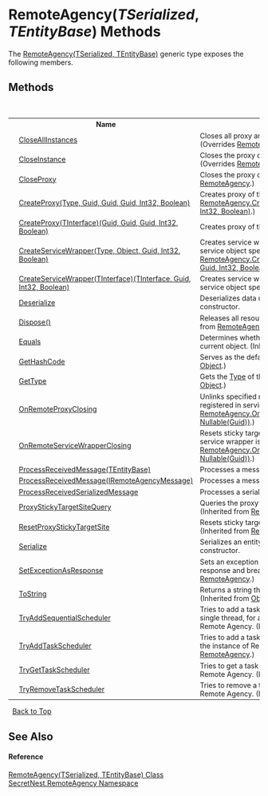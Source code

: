 # RemoteAgency(*TSerialized*, *TEntityBase*) Methods
 

The <a href="T_SecretNest_RemoteAgency_RemoteAgency_2">RemoteAgency(TSerialized, TEntityBase)</a> generic type exposes the following members.


## Methods
&nbsp;<table><tr><th></th><th>Name</th><th>Description</th></tr><tr><td>![Public method](media/pubmethod.gif "Public method")</td><td><a href="M_SecretNest_RemoteAgency_RemoteAgency_2_CloseAllInstances">CloseAllInstances</a></td><td>
Closes all proxy and service wrapper objects.
 (Overrides <a href="M_SecretNest_RemoteAgency_RemoteAgency_CloseAllInstances">RemoteAgency.CloseAllInstances()</a>.)</td></tr><tr><td>![Public method](media/pubmethod.gif "Public method")</td><td><a href="M_SecretNest_RemoteAgency_RemoteAgency_2_CloseInstance">CloseInstance</a></td><td>
Closes the proxy or service wrapper by instance id.
 (Overrides <a href="M_SecretNest_RemoteAgency_RemoteAgency_CloseInstance">RemoteAgency.CloseInstance(Guid)</a>.)</td></tr><tr><td>![Public method](media/pubmethod.gif "Public method")</td><td><a href="M_SecretNest_RemoteAgency_RemoteAgency_CloseProxy">CloseProxy</a></td><td>
Closes the proxy object.
 (Inherited from <a href="T_SecretNest_RemoteAgency_RemoteAgency">RemoteAgency</a>.)</td></tr><tr><td>![Public method](media/pubmethod.gif "Public method")</td><td><a href="M_SecretNest_RemoteAgency_RemoteAgency_2_CreateProxy">CreateProxy(Type, Guid, Guid, Guid, Int32, Boolean)</a></td><td>
Creates proxy of the interface specified.
 (Overrides <a href="M_SecretNest_RemoteAgency_RemoteAgency_CreateProxy">RemoteAgency.CreateProxy(Type, Guid, Guid, Guid, Int32, Boolean)</a>.)</td></tr><tr><td>![Public method](media/pubmethod.gif "Public method")</td><td><a href="M_SecretNest_RemoteAgency_RemoteAgency_2_CreateProxy__1">CreateProxy(TInterface)(Guid, Guid, Guid, Int32, Boolean)</a></td><td>
Creates proxy of the interface specified.</td></tr><tr><td>![Public method](media/pubmethod.gif "Public method")</td><td><a href="M_SecretNest_RemoteAgency_RemoteAgency_2_CreateServiceWrapper">CreateServiceWrapper(Type, Object, Guid, Int32, Boolean)</a></td><td>
Creates service wrapper of the interface and the service object specified.
 (Overrides <a href="M_SecretNest_RemoteAgency_RemoteAgency_CreateServiceWrapper">RemoteAgency.CreateServiceWrapper(Type, Object, Guid, Int32, Boolean)</a>.)</td></tr><tr><td>![Public method](media/pubmethod.gif "Public method")</td><td><a href="M_SecretNest_RemoteAgency_RemoteAgency_2_CreateServiceWrapper__1">CreateServiceWrapper(TInterface)(TInterface, Guid, Int32, Boolean)</a></td><td>
Creates service wrapper of the interface and the service object specified.</td></tr><tr><td>![Public method](media/pubmethod.gif "Public method")</td><td><a href="M_SecretNest_RemoteAgency_RemoteAgency_2_Deserialize">Deserialize</a></td><td>
Deserializes data using the serializer passed from constructor.</td></tr><tr><td>![Public method](media/pubmethod.gif "Public method")</td><td><a href="M_SecretNest_RemoteAgency_RemoteAgency_Dispose">Dispose()</a></td><td>
Releases all resources used by this instance.
 (Inherited from <a href="T_SecretNest_RemoteAgency_RemoteAgency">RemoteAgency</a>.)</td></tr><tr><td>![Public method](media/pubmethod.gif "Public method")</td><td><a href="https://docs.microsoft.com/dotnet/api/system.object.equals#System_Object_Equals_System_Object_" target="_blank">Equals</a></td><td>
Determines whether the specified object is equal to the current object.
 (Inherited from <a href="https://docs.microsoft.com/dotnet/api/system.object" target="_blank">Object</a>.)</td></tr><tr><td>![Public method](media/pubmethod.gif "Public method")</td><td><a href="https://docs.microsoft.com/dotnet/api/system.object.gethashcode#System_Object_GetHashCode" target="_blank">GetHashCode</a></td><td>
Serves as the default hash function.
 (Inherited from <a href="https://docs.microsoft.com/dotnet/api/system.object" target="_blank">Object</a>.)</td></tr><tr><td>![Public method](media/pubmethod.gif "Public method")</td><td><a href="https://docs.microsoft.com/dotnet/api/system.object.gettype#System_Object_GetType" target="_blank">GetType</a></td><td>
Gets the <a href="https://docs.microsoft.com/dotnet/api/system.type" target="_blank">Type</a> of the current instance.
 (Inherited from <a href="https://docs.microsoft.com/dotnet/api/system.object" target="_blank">Object</a>.)</td></tr><tr><td>![Public method](media/pubmethod.gif "Public method")</td><td><a href="M_SecretNest_RemoteAgency_RemoteAgency_2_OnRemoteProxyClosing">OnRemoteProxyClosing</a></td><td>
Unlinks specified remote proxy from the event registered in service wrapper objects.
 (Overrides <a href="M_SecretNest_RemoteAgency_RemoteAgency_OnRemoteProxyClosing">RemoteAgency.OnRemoteProxyClosing(Guid, Nullable(Guid))</a>.)</td></tr><tr><td>![Public method](media/pubmethod.gif "Public method")</td><td><a href="M_SecretNest_RemoteAgency_RemoteAgency_2_OnRemoteServiceWrapperClosing">OnRemoteServiceWrapperClosing</a></td><td>
Resets sticky target site of all affected proxies when the service wrapper is closing.
 (Overrides <a href="M_SecretNest_RemoteAgency_RemoteAgency_OnRemoteServiceWrapperClosing">RemoteAgency.OnRemoteServiceWrapperClosing(Guid, Nullable(Guid))</a>.)</td></tr><tr><td>![Public method](media/pubmethod.gif "Public method")</td><td><a href="M_SecretNest_RemoteAgency_RemoteAgency_2_ProcessReceivedMessage_1">ProcessReceivedMessage(TEntityBase)</a></td><td>
Processes a message received.</td></tr><tr><td>![Public method](media/pubmethod.gif "Public method")</td><td><a href="M_SecretNest_RemoteAgency_RemoteAgency_2_ProcessReceivedMessage">ProcessReceivedMessage(IRemoteAgencyMessage)</a></td><td>
Processes a message received.</td></tr><tr><td>![Public method](media/pubmethod.gif "Public method")</td><td><a href="M_SecretNest_RemoteAgency_RemoteAgency_2_ProcessReceivedSerializedMessage">ProcessReceivedSerializedMessage</a></td><td>
Processes a serialized message received.</td></tr><tr><td>![Public method](media/pubmethod.gif "Public method")</td><td><a href="M_SecretNest_RemoteAgency_RemoteAgency_ProxyStickyTargetSiteQuery">ProxyStickyTargetSiteQuery</a></td><td>
Queries the proxy sticky target site setting state.
 (Inherited from <a href="T_SecretNest_RemoteAgency_RemoteAgency">RemoteAgency</a>.)</td></tr><tr><td>![Public method](media/pubmethod.gif "Public method")</td><td><a href="M_SecretNest_RemoteAgency_RemoteAgency_ResetProxyStickyTargetSite">ResetProxyStickyTargetSite</a></td><td>
Resets sticky target site of the proxy specified.
 (Inherited from <a href="T_SecretNest_RemoteAgency_RemoteAgency">RemoteAgency</a>.)</td></tr><tr><td>![Public method](media/pubmethod.gif "Public method")</td><td><a href="M_SecretNest_RemoteAgency_RemoteAgency_2_Serialize">Serialize</a></td><td>
Serializes an entity using the serializer passed from constructor.</td></tr><tr><td>![Public method](media/pubmethod.gif "Public method")</td><td><a href="M_SecretNest_RemoteAgency_RemoteAgency_SetExceptionAsResponse">SetExceptionAsResponse</a></td><td>
Sets an exception as the result of a message waiting for response and break the waiting.
 (Inherited from <a href="T_SecretNest_RemoteAgency_RemoteAgency">RemoteAgency</a>.)</td></tr><tr><td>![Public method](media/pubmethod.gif "Public method")</td><td><a href="https://docs.microsoft.com/dotnet/api/system.object.tostring#System_Object_ToString" target="_blank">ToString</a></td><td>
Returns a string that represents the current object.
 (Inherited from <a href="https://docs.microsoft.com/dotnet/api/system.object" target="_blank">Object</a>.)</td></tr><tr><td>![Public method](media/pubmethod.gif "Public method")</td><td><a href="M_SecretNest_RemoteAgency_RemoteAgency_TryAddSequentialScheduler">TryAddSequentialScheduler</a></td><td>
Tries to add a task scheduler, which run tasks on a single thread, for accessing assets to the instance of Remote Agency.
 (Inherited from <a href="T_SecretNest_RemoteAgency_RemoteAgency">RemoteAgency</a>.)</td></tr><tr><td>![Public method](media/pubmethod.gif "Public method")</td><td><a href="M_SecretNest_RemoteAgency_RemoteAgency_TryAddTaskScheduler">TryAddTaskScheduler</a></td><td>
Tries to add a task scheduler for accessing assets to the instance of Remote Agency.
 (Inherited from <a href="T_SecretNest_RemoteAgency_RemoteAgency">RemoteAgency</a>.)</td></tr><tr><td>![Public method](media/pubmethod.gif "Public method")</td><td><a href="M_SecretNest_RemoteAgency_RemoteAgency_TryGetTaskScheduler">TryGetTaskScheduler</a></td><td>
Tries to get a task scheduler from the instance of Remote Agency.
 (Inherited from <a href="T_SecretNest_RemoteAgency_RemoteAgency">RemoteAgency</a>.)</td></tr><tr><td>![Public method](media/pubmethod.gif "Public method")</td><td><a href="M_SecretNest_RemoteAgency_RemoteAgency_TryRemoveTaskScheduler">TryRemoveTaskScheduler</a></td><td>
Tries to remove a task scheduler from the instance of Remote Agency.
 (Inherited from <a href="T_SecretNest_RemoteAgency_RemoteAgency">RemoteAgency</a>.)</td></tr></table>&nbsp;
<a href="#remoteagency(*tserialized*,-*tentitybase*)-methods">Back to Top</a>

## See Also


#### Reference
<a href="T_SecretNest_RemoteAgency_RemoteAgency_2">RemoteAgency(TSerialized, TEntityBase) Class</a><br /><a href="N_SecretNest_RemoteAgency">SecretNest.RemoteAgency Namespace</a><br />